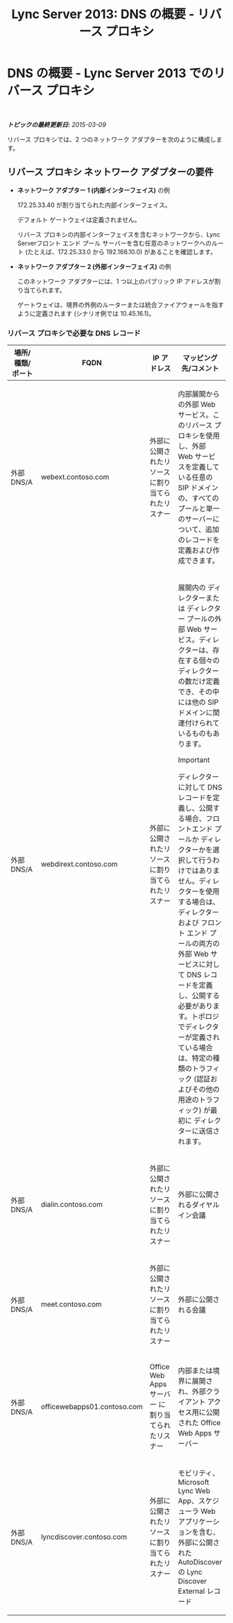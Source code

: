 ﻿---
title: 'Lync Server 2013: DNS の概要 - リバース プロキシ'
TOCTitle: DNS の概要 - リバース プロキシ
ms:assetid: 3073affa-4d92-4453-9974-3a82ca0c6445
ms:mtpsurl: https://technet.microsoft.com/ja-jp/library/JJ204781(v=OCS.15)
ms:contentKeyID: 48271653
ms.date: 05/19/2016
mtps_version: v=OCS.15
ms.translationtype: HT
---

# DNS の概要 - Lync Server 2013 でのリバース プロキシ

 

_**トピックの最終更新日:** 2015-03-09_

リバース プロキシでは、2 つのネットワーク アダプターを次のように構成します。

## リバース プロキシ ネットワーク アダプターの要件

  - **ネットワーク アダプター 1 (内部インターフェイス)** の例
    
    172.25.33.40 が割り当てられた内部インターフェイス。
    
    デフォルト ゲートウェイは定義されません。
    
    リバース プロキシの内部インターフェイスを含むネットワークから、Lync Serverフロント エンド プール サーバーを含む任意のネットワークへのルート (たとえば、172.25.33.0 から 192.168.10.0) があることを確認します。

  - **ネットワーク アダプター 2 (外部インターフェイス)** の例
    
    このネットワーク アダプターには、1 つ以上のパブリック IP アドレスが割り当てられます。
    
    ゲートウェイは、境界の外側のルーターまたは統合ファイアウォールを指すように定義されます (シナリオ例では 10.45.16.1)。

### リバース プロキシで必要な DNS レコード

<table>
<colgroup>
<col style="width: 25%" />
<col style="width: 25%" />
<col style="width: 25%" />
<col style="width: 25%" />
</colgroup>
<thead>
<tr class="header">
<th>場所/種類/ポート</th>
<th>FQDN</th>
<th>IP アドレス</th>
<th>マッピング先/コメント</th>
</tr>
</thead>
<tbody>
<tr class="odd">
<td><p>外部 DNS/A</p></td>
<td><p>webext.contoso.com</p></td>
<td><p>外部に公開されたリソースに割り当てられたリスナー</p></td>
<td><p>内部展開からの外部 Web サービス。このリバース プロキシを使用し、外部 Web サービスを定義している任意の SIP ドメインの、すべてのプールと単一のサーバーについて、追加のレコードを定義および作成できます。</p></td>
</tr>
<tr class="even">
<td><p>外部 DNS/A</p></td>
<td><p>webdirext.contoso.com</p></td>
<td><p>外部に公開されたリソースに割り当てられたリスナー</p></td>
<td><p>展開内の ディレクターまたは ディレクター プールの外部 Web サービス。ディレクターは、存在する個々の ディレクターの数だけ定義でき、その中には他の SIP ドメインに関連付けられているものもあります。</p>
<div class="alert">

> [!IMPORTANT]
> ディレクターに対して DNS レコードを定義し、公開する場合、フロントエンド プールか ディレクターかを選択して行うわけではありません。ディレクターを使用する場合は、ディレクターおよび フロント エンド プールの両方の外部 Web サービスに対して DNS レコードを定義し、公開する必要があります。トポロジでディレクターが定義されている場合は、特定の種類のトラフィック (認証およびその他の用途のトラフィック) が最初に ディレクターに送信されます。


</div></td>
</tr>
<tr class="odd">
<td><p>外部 DNS/A</p></td>
<td><p>dialin.contoso.com</p></td>
<td><p>外部に公開されたリソースに割り当てられたリスナー</p></td>
<td><p>外部に公開されるダイヤルイン会議</p></td>
</tr>
<tr class="even">
<td><p>外部 DNS/A</p></td>
<td><p>meet.contoso.com</p></td>
<td><p>外部に公開されたリソースに割り当てられたリスナー</p></td>
<td><p>外部に公開される会議</p></td>
</tr>
<tr class="odd">
<td><p>外部 DNS/A</p></td>
<td><p>officewebapps01.contoso.com</p></td>
<td><p>Office Web Apps サーバー に割り当てられたリスナー</p></td>
<td><p>内部または境界に展開され、外部クライアント アクセス用に公開された Office Web Apps サーバー</p></td>
</tr>
<tr class="even">
<td><p>外部 DNS/A</p></td>
<td><p>lyncdiscover.contoso.com</p></td>
<td><p>外部に公開されたリソースに割り当てられたリスナー</p></td>
<td><p>モビリティ、Microsoft Lync Web App、スケジューラ Web アプリケーションを含む、外部に公開された AutoDiscover の Lync Discover External レコード</p></td>
</tr>
</tbody>
</table>

